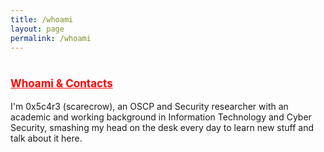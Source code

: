 ```yaml
---
title: /whoami
layout: page
permalink: /whoami
---
```

<style>
.center {
  display: block;
  margin-left: auto;
  margin-right: auto;
  width: 100%;
}
</style>
  
# <span style="color:red;font-size:17px;"><ins><b>Whoami & Contacts</b></ins></span>

I'm 0x5c4r3 (scarecrow), an OSCP and Security researcher with an academic and working background in Information Technology and Cyber Security, smashing my head on the desk every day to learn new stuff and talk about it here.

<br/>
<center>
<script>
  
if(/Android|webOS|iPhone|iPad|iPod|BlackBerry|IEMobile|Opera Mini/i.test(navigator.userAgent)){
// MOBILE
  document.write('<div>MOBILE</div>');
}else{
// DESKTOP
document.write('<div class="center" style="color:white;display:inline;">aaaaaaaaaaaaaaaaaaaaaaaaaaaaaaaaaaaaaaaaaaaaaaaaaaaaa\n');
#document.write('88888888888888888888888888888888888888888888888888888\n');
#document.write('8888""""""""""""""88888888888888888888888888888888888\n');
#document.write('8888              88888888888888888888888888888888888\n');
#document.write('8888              88888888888888888888888888888888888\n');
#document.write('8888..............88888888888888888888888888888888888\n');
#document.write('88888888888888888888888888888888888888888888888888888\n');
#document.write('88888888888888888888888":::::"88888888888888888888888\n');
#document.write('888888888888888888888::;gPPRg;::888888888888888888888\n');
#document.write('88888888888888888888::dP'   `Yb::88888888888888888888\n');
#document.write('88888888888888888888::8)     (8::88888888888888888888\n');
#document.write('88888888888888888888;:Yb     dP:;88( )888888888888888\n');
#document.write('888888888888888888888;:"8ggg8":;888888888888888888888\n');
#document.write('88888888888888888888888aa:::aa88888888888888888888888\n');
#document.write('88888888888888888888888888888888888888888888888888888\n');
#document.write('88888888888888888888888888888888888888888888888888888\n');
#document.write('88888888888888<script style="display:inline;" src="https://www.hackthebox.eu/badge/144238">8888888888888\n');
#document.write('8888888888888888888888888:::8888888888888888888888888\n');
#document.write('8888888888888888888888888:::8888888888888888888888888\n');
#document.write('8888888888888888888888888:::8888888888888888888888888\n');
#document.write('8888888888888888888888888:::8888888888888888888888888\n');
#document.write('88888888888888888888888888a88888888888888888888888888\n');
document.write('"""""""""""""""""""` `"""""""""` `"""""""""""""""""""\n</div>');
}
</script>
</center>

